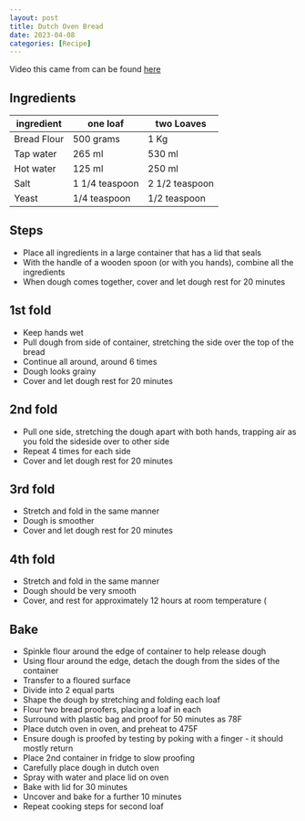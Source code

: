 ```yaml
---
layout: post
title: Dutch Oven Bread
date: 2023-04-08
categories: [Recipe]
---
```


Video this came from can be found [here](https://www.youtube.com/watch?v=s8Rf2LBgmsc&list=WL)
## Ingredients

| ingredient | one loaf | two Loaves |
| --- | --- | --- |
| Bread Flour | 500 grams | 1 Kg |
| Tap water | 265 ml | 530 ml |
| Hot water | 125 ml | 250 ml |
| Salt | 1 1/4 teaspoon | 2 1/2 teaspoon |
| Yeast | 1/4 teaspoon | 1/2 teaspoon |


## Steps

*	Place all ingredients in a large container that has a lid that seals
*	With the handle of a wooden spoon (or with you hands), combine all the ingredients
*	When dough comes together, cover and let dough rest for 20 minutes

## 1st fold
*	Keep hands wet
*	Pull dough from side of container, stretching the side over the top of the bread
*	Continue all around, around 6 times
*	Dough looks grainy
*	Cover and let dough rest for 20 minutes

## 2nd fold
*	Pull one side, stretching the dough apart with both hands, trapping air as you fold the sideside over to other side
*	Repeat 4 times for each side
*	Cover and let dough rest for 20 minutes

## 3rd fold
*	Stretch and fold in the same manner
*	Dough is smoother
*	Cover and let dough rest for 20 minutes

## 4th fold
*	Stretch and fold in the same manner
*	Dough should be very smooth
*	Cover, and rest for approximately 12 hours at room temperature (

## Bake
* Spinkle flour around the edge of container to help release dough
* Using flour around the edge, detach the dough from the sides of the container
*	Transfer to a floured surface
*	Divide into 2 equal parts
*	Shape the dough by stretching and folding each loaf
*	Flour two bread proofers, placing a loaf in each
*	Surround with plastic bag and proof for 50 minutes as 78F
*	Place dutch oven in oven, and preheat to 475F
*	Ensure dough is proofed by testing by poking with a finger - it should mostly return
*	Place 2nd container in fridge to slow proofing
*	Carefully place dough in dutch oven
*	Spray with water and place lid on oven
*	Bake with lid for 30 minutes
*	Uncover and bake for a further 10 minutes
* Repeat cooking steps for second loaf
